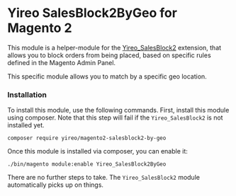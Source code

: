 # Yireo SalesBlock2ByGeo for Magento 2
This module is a helper-module for the [Yireo_SalesBlock2](https://www.yireo.com/software/magento-extensions/salesblock2) extension, that allows you to block orders from being placed, based on specific rules defined in the Magento Admin Panel.

This specific module allows you to match by a specific geo location. 

### Installation
To install this module, use the following commands. First, install this module using composer. Note that this step will fail if the `Yireo_SalesBlock2` is not installed yet.
 
    composer require yireo/magento2-salesblock2-by-geo
    
Once this module is installed via composer, you can enable it:

    ./bin/magento module:enable Yireo_SalesBlock2ByGeo

There are no further steps to take. The `Yireo_SalesBlock2` module automatically picks up on things.
